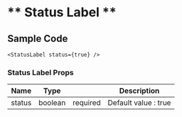 # ** Status Label **

## Sample Code

```
<StatusLabel status={true} />

```

### Status Label Props

| Name   | Type    |          | Description          |
| ------ | ------- | -------- | -------------------- |
| status | boolean | required | Default value : true |
